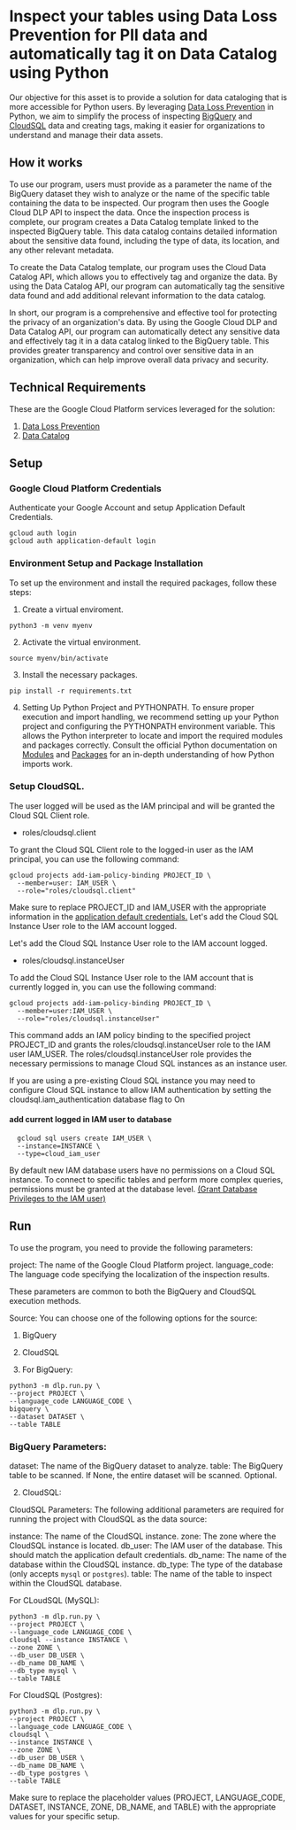 # Inspect your tables using Data Loss Prevention for PII data and automatically tag it on Data Catalog using Python #

Our objective for this asset is to provide a solution for data cataloging that is more accessible for Python users. By leveraging [Data Loss Prevention](https://cloud.google.com/dlp) in Python, we aim to simplify the process of inspecting [BigQuery](https://cloud.google.com/bigquery) and [CloudSQL](https://cloud.google.com/sql) data and creating tags, making it easier for organizations to understand and manage their data assets.

## How it works ##

To use our program, users must provide as a parameter the name of the BigQuery dataset they wish to analyze or the name of the specific table containing the data to be inspected. Our program then uses the Google Cloud DLP API to inspect the data. Once the inspection process is complete, our program creates a Data Catalog template linked to the inspected BigQuery table. This data catalog contains detailed information about the sensitive data found, including the type of data, its location, and any other relevant metadata.

To create the Data Catalog template, our program uses the Cloud Data Catalog API, which allows you to effectively tag and organize the data. By using the Data Catalog API, our program can automatically tag the sensitive data found and add additional relevant information to the data catalog.

In short, our program is a comprehensive and effective tool for protecting the privacy of an organization's data. By using the Google Cloud DLP and Data Catalog API, our program can automatically detect any sensitive data and effectively tag it in a data catalog linked to the BigQuery table. This provides greater transparency and control over sensitive data in an organization, which can help improve overall data privacy and security.

## Technical Requirements ##
These are the Google Cloud Platform services leveraged for the solution:

1. <a href= "https://cloud.google.com/dlp?hl=es-419"> Data Loss Prevention</a>
2. <a href= "https://cloud.google.com/products?hl=es-419"> Data Catalog</a>

## Setup ##
### Google Cloud Platform Credentials
Authenticate your Google Account and setup Application Default Credentials.

```
gcloud auth login
gcloud auth application-default login
```
### Environment Setup and Package Installation
To set up the environment and install the required packages, follow these steps:

1. Create a virtual enviroment.

```
python3 -m venv myenv
```
2. Activate the virtual environment.

```
source myenv/bin/activate
```
3. Install the necessary packages.

```
pip install -r requirements.txt
```
4. Setting Up Python Project and PYTHONPATH.
To ensure proper execution and import handling, we recommend setting up your Python project and configuring the PYTHONPATH environment variable. This allows the Python interpreter to locate and import the required modules and packages correctly.
Consult the official Python documentation on <a href= "https://docs.python.org/3/tutorial/modules.html"> Modules</a> and <a href="https://docs.python.org/3/tutorial/modules.html#packages"> Packages</a> for an in-depth understanding of how Python imports work.

### Setup CloudSQL.
The user logged will be used as the IAM principal and will be granted the Cloud SQL Client role.

- roles/cloudsql.client

To grant the Cloud SQL Client role to the logged-in user as the IAM principal, you can use the following command:
```
gcloud projects add-iam-policy-binding PROJECT_ID \
  --member=user: IAM_USER \
  --role="roles/cloudsql.client"
```
Make sure to replace PROJECT_ID  and IAM_USER with the appropriate information in the <a href="https://cloud.google.com/docs/authentication/application-default-credentials">application default credentials.</a>
Let's add the Cloud SQL Instance User role to the IAM account logged.


Let's add the Cloud SQL Instance User role to the IAM account logged.

- roles/cloudsql.instanceUser

To add the Cloud SQL Instance User role to the IAM account that is currently logged in, you can use the following command:

```
gcloud projects add-iam-policy-binding PROJECT_ID \
  --member=user:IAM_USER \
  --role="roles/cloudsql.instanceUser"
```
This command adds an IAM policy binding to the specified project PROJECT_ID and grants the roles/cloudsql.instanceUser role to the IAM user IAM_USER. The roles/cloudsql.instanceUser role provides the necessary permissions to manage Cloud SQL instances as an instance user.

If you are using a pre-existing Cloud SQL instance you may need to configure Cloud SQL instance to allow IAM authentication by setting the cloudsql.iam_authentication database flag to On

#### add current logged in IAM user to database
```
  gcloud sql users create IAM_USER \
  --instance=INSTANCE \
  --type=cloud_iam_user
```

By default new IAM database users have no permissions on a Cloud SQL instance. To connect to specific tables and perform more complex queries, permissions must be granted at the database level. <a href="https://cloud.google.com/sql/docs/mysql/add-manage-iam-users#grant-db-privileges">(Grant Database Privileges to the IAM user)</a>


## Run
To use the program, you need to provide the following parameters:

project: The name of the Google Cloud Platform project.
language_code: The language code specifying the localization of the inspection results.

These parameters are common to both the BigQuery and CloudSQL execution methods.

Source:
You can choose one of the following options for the source:
1. BigQuery
2. CloudSQL

1. For BigQuery:
```
python3 -m dlp.run.py \
--project PROJECT \
--language_code LANGUAGE_CODE \
bigquery \
--dataset DATASET \
--table TABLE
```
### BigQuery Parameters:

dataset: The name of the BigQuery dataset to analyze.
table: The BigQuery table to be scanned. If None, the entire dataset will be scanned. Optional.

2. CloudSQL:

CloudSQL Parameters:
The following additional parameters are required for running the project with CloudSQL as the data source:

instance: The name of the CloudSQL instance.
zone: The zone where the CloudSQL instance is located.
db_user: The IAM user of the database. This should match the application default credentials.
db_name: The name of the database within the CloudSQL instance.
db_type: The type of the database (only accepts `mysql` or `postgres`).
table: The name of the table to inspect within the CloudSQL database.

For CLoudSQL (MySQL):

```
python3 -m dlp.run.py \
--project PROJECT \
--language_code LANGUAGE_CODE \
cloudsql --instance INSTANCE \
--zone ZONE \
--db_user DB_USER \
--db_name DB_NAME \
--db_type mysql \
--table TABLE
```
For CloudSQL (Postgres):

```
python3 -m dlp.run.py \
--project PROJECT \
--language_code LANGUAGE_CODE \
cloudsql \
--instance INSTANCE \ 
--zone ZONE \
--db_user DB_USER \
--db_name DB_NAME \
--db_type postgres \
--table TABLE
```

Make sure to replace the placeholder values (PROJECT, LANGUAGE_CODE, DATASET, INSTANCE, ZONE, DB_NAME, and TABLE) with the appropriate values for your specific setup.
